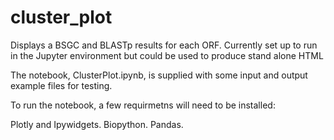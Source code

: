 # cluster_plot
Displays a BSGC and BLASTp results for each ORF. 
Currently set up to run in the Jupyter environment but could be used to produce stand alone HTML 

The notebook, ClusterPlot.ipynb, is supplied with some input and output example files for testing.  

To run the notebook, a few requirmetns will need to be installed:

Plotly and Ipywidgets.
Biopython. 
Pandas.
